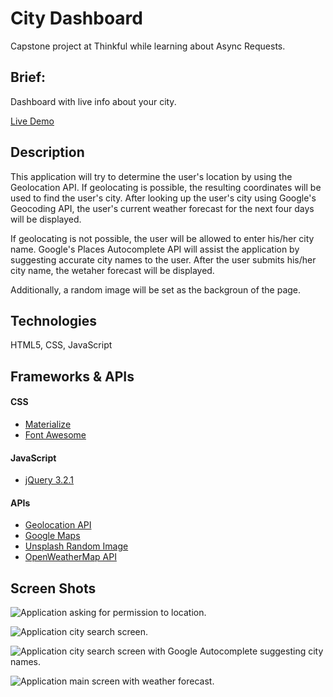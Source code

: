 # City Dashboard

Capstone project at Thinkful while learning about Async Requests.

## Brief:
Dashboard with live info about your city.

[Live Demo](https://aamay001.github.io/city-dashboard/)

## Description
This application will try to determine the user's location by using the Geolocation API. If geolocating is possible, the resulting coordinates will be used to find the user's city. After looking up the user's city using Google's Geocoding API, the user's current weather forecast for the next four days will be displayed.

If geolocating is not possible, the user will be allowed to enter his/her city name. Google's Places Autocomplete API will assist the application by suggesting accurate city names to the user. After the user submits his/her city name, the wetaher forecast will be displayed. 

Additionally, a random image will be set as the backgroun of the page.

## Technologies 
HTML5, CSS, JavaScript

## Frameworks & APIs
#### CSS
- [Materialize](http://materializecss.com/)
- [Font Awesome](http://fontawesome.io/)

#### JavaScript
- [jQuery 3.2.1](https://code.jquery.com/)

#### APIs
- [Geolocation API](https://developer.mozilla.org/en-US/docs/Web/API/Geolocation/Using_geolocation)
- [Google Maps](https://developers.google.com/maps/documentation/javascript/examples/)
- [Unsplash Random Image](https://unsplash.com/developers)
- [OpenWeatherMap API](https://openweathermap.org/api)

## Screen Shots
![Application asking for permission to location.](http://andyamaya.com/downloads/cd3.png "City Dashboard requesting location access.")

![Application city search screen.](http://andyamaya.com/downloads/cd2.png "City Dashboard city search form.")

![Application city search screen with Google Autocomplete suggesting city names.](http://andyamaya.com/downloads/cd1.png "City Dashboard city search form with Google Autcomplete suggestion.")

![Application main screen with weather forecast.](http://andyamaya.com/downloads/cd4.png "City Dashboard main screen.")

